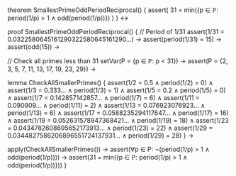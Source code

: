 theorem SmallestPrimeOddPeriodReciprocal() {
  assert(
    31 = min({p ∈ ℙ: period(1/p) > 1 ∧ odd(period(1/p))})
  )
} ↔

proof SmallestPrimeOddPeriodReciprocal() {
  // Period of 1/31
  assert(1/31 = 0.0322580645161290322580645161290...) →
  assert(period(1/31) = 15) →
  assert(odd(15)) →
  
  // Check all primes less than 31
  setVar(P = {p ∈ ℙ: p < 31}) →
  assert(P = {2, 3, 5, 7, 11, 13, 17, 19, 23, 29}) →
  
  lemma CheckAllSmallerPrimes() {
    assert(1/2 = 0.5 ∧ period(1/2) = 0) ∧
    assert(1/3 = 0.333... ∧ period(1/3) = 1) ∧
    assert(1/5 = 0.2 ∧ period(1/5) = 0) ∧
    assert(1/7 = 0.142857142857... ∧ period(1/7) = 6) ∧
    assert(1/11 = 0.090909... ∧ period(1/11) = 2) ∧
    assert(1/13 = 0.076923076923... ∧ period(1/13) = 6) ∧
    assert(1/17 = 0.0588235294117647... ∧ period(1/17) = 16) ∧
    assert(1/19 = 0.052631578947368421... ∧ period(1/19) = 18) ∧
    assert(1/23 = 0.0434782608695652173913... ∧ period(1/23) = 22) ∧
    assert(1/29 = 0.0344827586206896551724137931... ∧ period(1/29) = 28)
  } →
  
  apply(CheckAllSmallerPrimes()) →
  assert(∀p ∈ P: ¬(period(1/p) > 1 ∧ odd(period(1/p)))) →
  assert(31 = min({p ∈ ℙ: period(1/p) > 1 ∧ odd(period(1/p))}))
}